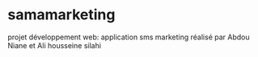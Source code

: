 # samamarketing
projet développement web: application sms marketing réalisé par Abdou Niane et Ali housseine silahi 
